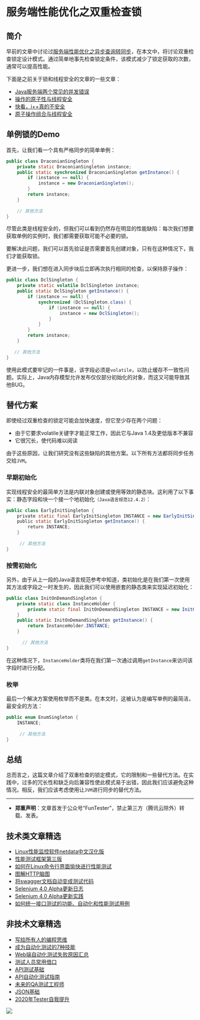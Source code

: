 # 服务端性能优化之双重检查锁



## 简介

早前的文章中讨论过[服务端性能优化之异步查询转同步](https://mp.weixin.qq.com/s/okYP2aOPfkWj2FjZcAtQNA)，在本文中，将讨论双重检查锁定设计模式。通过简单地事先检查锁定条件，该模式减少了锁定获取的次数，通常可以提高性能。

下面是之前关于锁和线程安全的文章的一些文章：

- [Java服务端两个常见的并发错误](https://mp.weixin.qq.com/s/5VvCox3eY6sQDsuaKB4ZIw)
- [操作的原子性与线程安全](https://mp.weixin.qq.com/s/QU3llkGLepX2VCch8Y9GKw)
- [快看，i++真的不安全](https://mp.weixin.qq.com/s/-CdWdROKSEq_ZiLX2kWxzA)
- [原子操作组合与线程安全](https://mp.weixin.qq.com/s/XB5LXucAF5Bo8EkfLZYRmw)

## 单例锁的Demo

首先，让我们看一个具有严格同步的简单单例：

```Java
public class DraconianSingleton {
    private static DraconianSingleton instance;
    public static synchronized DraconianSingleton getInstance() {
        if (instance == null) {
            instance = new DraconianSingleton();
        }
        return instance;
    }
 
    // 其他方法
}
```

尽管此类是线程安全的，但我们可以看到仍然存在明显的性能缺陷：每次我们想要获取单例的实例时，我们都需要获取可能不必要的锁。

要解决此问题，我们可以首先验证是否需要首先创建对象，只有在这种情况下，我们才能获取锁。

更进一步，我们想在进入同步块后立即再次执行相同的检查，以保持原子操作：


```Java
public class DclSingleton {
    private static volatile DclSingleton instance;
    public static DclSingleton getInstance() {
        if (instance == null) {
            synchronized (DclSingleton.class) {
                if (instance == null) {
                    instance = new DclSingleton();
                }
            }
        }
        return instance;
    }
 
   // 其他方法
}
```

使用此模式要牢记的一件事是，该字段必须是`volatile`，以防止缓存不一致性问题。实际上，Java内存模型允许发布仅仅部分初始化的对象，而这又可能导致其他BUG。

## 替代方案

即使经过双重检查的锁定可能会加快速度，但它至少存在两个问题：

* 由于它要求volatile关键字才能正常工作，因此它与Java 1.4及更低版本不兼容
* 它很冗长，使代码难以阅读

由于这些原因，让我们研究没有这些缺陷的其他方案。以下所有方法都将同步任务交给`JVM`。

### 早期初始化

实现线程安全的最简单方法是内联对象创建或使用等效的静态块。这利用了以下事实：静态字段和块一个接一个地初始化`（Java语言规范12.4.2）`：


```Java
public class EarlyInitSingleton {
    private static final EarlyInitSingleton INSTANCE = new EarlyInitSingleton();
    public static EarlyInitSingleton getInstance() {
        return INSTANCE;
    }
     
     // 其他方法
}
```

### 按需初始化

另外，由于从上一段的Java语言规范参考中知道，类初始化是在我们第一次使用其方法或字段之一时发生的，因此我们可以使用嵌套的静态类来实现延迟初始化：


```Java
public class InitOnDemandSingleton {
    private static class InstanceHolder {
        private static final InitOnDemandSingleton INSTANCE = new InitOnDemandSingleton();
    }
    public static InitOnDemandSingleton getInstance() {
        return InstanceHolder.INSTANCE;
    }
 
      // 其他方法
}
```

在这种情况下，`InstanceHolder`类将在我们第一次通过调用`getInstance`来访问该字段时进行分配。

### 枚举

最后一个解决方案使用枚举而不是类。在本文时，这被认为是编写单例的最简洁，最安全的方法：

```Java
public enum EnumSingleton {
    INSTANCE;
 
     // 其他方法
}
```

## 总结

总而言之，这篇文章介绍了双重检查的锁定模式，它的限制和一些替代方法。在实践中，过多的冗长性和缺乏向后兼容性使此模式易于出错，因此我们应该避免这种情况。相反，我们应该考虑使用让`JVM`进行同步的替代方法。

---
* **郑重声明**：文章首发于公众号“FunTester”，禁止第三方（腾讯云除外）转载、发表。

## 技术类文章精选

- [Linux性能监控软件netdata中文汉化版](https://mp.weixin.qq.com/s/fdXtK-5WwKnxjLZdyg6-nA)
- [性能测试框架第三版](https://mp.weixin.qq.com/s/Mk3PoH7oJX7baFmbeLtl_w)
- [如何在Linux命令行界面愉快进行性能测试](https://mp.weixin.qq.com/s/fwGqBe1SpA2V0lPfAOd04Q)
- [图解HTTP脑图](https://mp.weixin.qq.com/s/100Vm8FVEuXs0x6rDGTipw)
- [将swagger文档自动变成测试代码](https://mp.weixin.qq.com/s/SY8mVenj0zMe5b47GS9VSQ)
- [Selenium 4.0 Alpha更新日志](https://mp.weixin.qq.com/s/tU7sm-pcbpRNwDU9D3OVTQ)
- [Selenium 4.0 Alpha更新实践](https://mp.weixin.qq.com/s/yT9wpO5o5aWBUus494TIHw)
- [如何统一接口测试的功能、自动化和性能测试用例](https://mp.weixin.qq.com/s/1xqtXNVw7BdUa03nVcsMTg)

## 非技术文章精选

- [写给所有人的编程思维](https://mp.weixin.qq.com/s/Oj33UCnYfbUgzsBzEm2GPQ)
- [成为自动化测试的7种技能](https://mp.weixin.qq.com/s/e-HAGMO0JLR7VBBWLvk0dQ)
- [Web端自动化测试失败原因汇总](https://mp.weixin.qq.com/s/qzFth-Q9e8MTms1M8L5TyA)
- [测试人员常用借口](https://mp.weixin.qq.com/s/0k_Ciud2sOpRb5PPiVzECw)
- [API测试基础](https://mp.weixin.qq.com/s/bkbUEa9CF21xMYSlhPcULw)
- [API自动化测试指南](https://mp.weixin.qq.com/s/uy_Vn_ZVUEu3YAI1gW2T_A)
- [未来的QA测试工程师](https://mp.weixin.qq.com/s/ngL4sbEjZm7OFAyyWyQ3nQ)
- [JSON基础](https://mp.weixin.qq.com/s/tnQmAFfFbRloYp8J9TYurw)
- [2020年Tester自我提升](https://mp.weixin.qq.com/s/vuhUp85_6Sbg6ReAN3TTSQ)

![](https://mmbiz.qpic.cn/mmbiz_jpg/13eN86FKXzCxr0Sa2MXpNKicZE024zJm73r4hrjticMMYViagtaSXxwsyhmRmOrdXPXfS5zB2ILHtaqNSoWGRwa8Q/640?wx_fmt=jpeg&tp=webp&wxfrom=5&wx_lazy=1&wx_co=1)